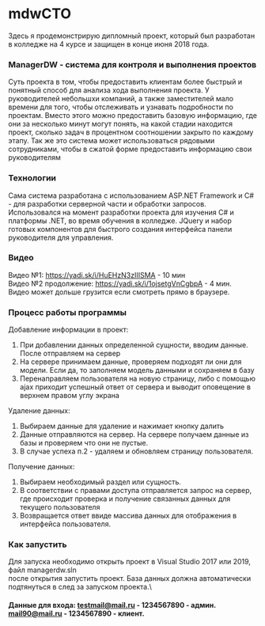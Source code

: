 # mdwCTO
Здесь я продемонстрирую дипломный проект, который был разработан в колледже на 4 курсе и защищен в конце июня 2018 года.
### ManagerDW - система для контроля и выполнения проектов
Суть проекта в том, чтобы предоставить клиентам более быстрый и понятный способ для анализа хода выполнения проекта. У руководителей небольшхи компаний, а также заместителей мало времени для того, чтобы отслеживать и узнавать подробности по проектам. Вместо этого можно предоставить базовую информацию, где они за несколько минут могут понять, на какой стадии находится проект, сколько задач в процентном соотношении закрыто по каждому этапу.
Так же это система может использоваться рядовыми сотрудниками, чтобы в сжатой форме предоставить информацию свои руководителям

### Технологии
Сама система разработана с использованием ASP.NET Framework и C# - для разработки серверной части и обработки запросов. Использовался на момент разработки проекта для изучения C# и платформы .NET, во время обучения в колледже.
JQuery и набор готовых компонентов для быстрого создания интерфейса панели руководителя для управления.

### Видео
Видео №1: https://yadi.sk/i/HuEHzN3zIIISMA - 10 мин \
Видео №2 продолжение: https://yadi.sk/i/1ojsetgVnCgbpA - 4 мин.\
Видео может дольше грузится если смотреть прямо в браузере.

### Процесс работы программы
Добавление информации в проект:
1. При добавлении данных определенной сущности, вводим данные. После отправляем на сервер
2. На сервере принимаем данные, проверяем подходят ли они для модели. Если да, то заполняем модель данными и сохраняем в базу
3. Перенаправляем пользователя на новую страницу, либо с помощью ajax приходит успешный ответ от сервера и выводит оповещение в верхнем правом углу экрана

Удаление данных: 
1. Выбираем данные для удаление и нажимает кнопку далить
2. Данные отправляются на сервер. На сервере получаем данные из базы и проверяем что они не пустые.
3. В случае успеха п.2 - удаляем и обновляем страницу пользователя.

Получение данных:
1. Выбираем необходимый раздел или сущность.
2. В соответствии с правами доступа отправляется запрос на сервер, где происходит проверка и получение связанных данных для текущего пользователя
3. Возвращается ответ ввиде массива данных для отображения в интерфейса пользователя.

### Как запустить
Для запуска необходимо открыть проект в Visual Studio 2017 или 2019, файл managerdw.sln\
после открытия запустить проект. База данных должна автоматически подтянуться в след за запуском проекта.\
#### Данные для входа: testmail@mail.ru - 1234567890 - админ. mail90@mail.ru - 1234567890 - клиент.
